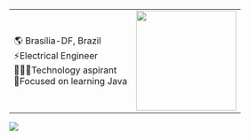 <!-- # Hi, my name is David Junior -->

<table>
  	<tr>
    	<td>
            🌎 Brasília-DF, Brazil<br>
            ⚡️Electrical Engineer<br>
            👨🏻‍💻Technology aspirant<br>
            📍Focused on learning Java<br>
    	</td><!--
        <td>
            <div>
                <a href="https://github.com/eng-david">
                <img height="180em" src="https://github-readme-stats.vercel.app/api?username=eng-david&show_icons=true&theme=dark&include_all_commits=true&count_private=true"/>
            </div>
        </td>-->
        <td>
            <div>
                <a href="https://github.com/eng-david">
                <img height="180em" src="https://github-readme-stats.vercel.app/api/top-langs/?username=eng-david&layout=compact&langs_count=7&theme=dark"/>
            </div>
        </td>
    </tr>
</table>

<div>
    <a href="https://www.linkedin.com/in/eng-david" target="_blank"><img src="https://img.shields.io/badge/-LinkedIn-%230077B5?style=for-the-badge&logo=linkedin&logoColor=white" target="_blank"></a>
</div>

<!--
🌎 Brasília-DF, Brazil<br>
⚡️Electrical Engineer<br>
👨🏻‍💻Technology aspirant<br>
📍Focused on learning Java<br>
-->

<!--
<div align="center">
  <a href="https://github.com/eng-david">
  <img height="180em" src="https://github-readme-stats.vercel.app/api?username=eng-david&show_icons=true&theme=dark&include_all_commits=true&count_private=true"/>
  <img height="180em" src="https://github-readme-stats.vercel.app/api/top-langs/?username=eng-david&layout=compact&langs_count=7&theme=dark"/>
</div>
-->

<!--
**eng-david/eng-david** is a ✨ _special_ ✨ repository because its `README.md` (this file) appears on your GitHub profile.

Here are some ideas to get you started:

- 🔭 I’m currently working on ...
- 🌱 I’m currently learning ...
- 👯 I’m looking to collaborate on ...
- 🤔 I’m looking for help with ...
- 💬 Ask me about ...
- 📫 How to reach me: ...
- 😄 Pronouns: ...
- ⚡ Fun fact: ...
-->
